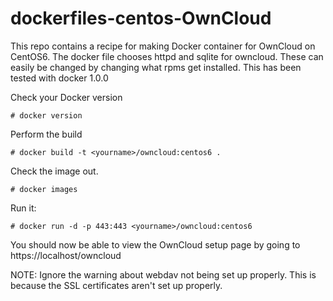 dockerfiles-centos-OwnCloud
===========================

This repo contains a recipe for making Docker container for OwnCloud on CentOS6. 
The docker file chooses httpd and sqlite for owncloud. These can easily be changed
by changing what rpms get installed. This has been tested with docker 1.0.0 

Check your Docker version

    # docker version

Perform the build

    # docker build -t <yourname>/owncloud:centos6 .

Check the image out.

    # docker images

Run it:

    # docker run -d -p 443:443 <yourname>/owncloud:centos6

You should now be able to view the OwnCloud setup page by going to https://localhost/owncloud

NOTE: Ignore the warning about webdav not being set up properly. This is because the SSL 
      certificates aren't set up properly.

